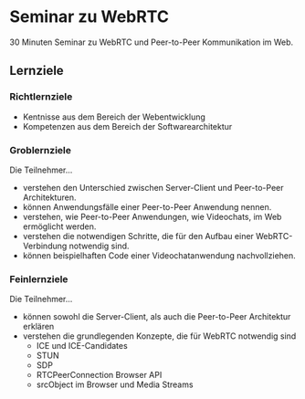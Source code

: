 # Seminar zu WebRTC

30 Minuten Seminar zu WebRTC und Peer-to-Peer Kommunikation im Web.

## Lernziele

### Richtlernziele

- Kentnisse aus dem Bereich der Webentwicklung
- Kompetenzen aus dem Bereich der Softwarearchitektur

### Groblernziele

Die Teilnehmer...

- verstehen den Unterschied zwischen Server-Client und Peer-to-Peer Architekturen.
- können Anwendungsfälle einer Peer-to-Peer Anwendung nennen.
- verstehen, wie Peer-to-Peer Anwendungen, wie Videochats, im Web ermöglicht werden.
- verstehen die notwendigen Schritte, die für den Aufbau einer WebRTC-Verbindung notwendig sind.
- können beispielhaften Code einer Videochatanwendung nachvollziehen.

### Feinlernziele
Die Teilnehmer...

- können sowohl die Server-Client, als auch die Peer-to-Peer Architektur erklären
- verstehen die grundlegenden Konzepte, die für WebRTC notwendig sind
  - ICE und ICE-Candidates
  - STUN
  - SDP
  - RTCPeerConnection Browser API
  - srcObject im Browser und Media Streams